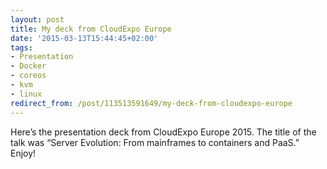 ```yaml
---
layout: post
title: My deck from CloudExpo Europe
date: '2015-03-13T15:44:45+02:00'
tags:
- Presentation
- Docker
- coreos
- kvm
- linux
redirect_from: /post/113513591649/my-deck-from-cloudexpo-europe
---
```

Here’s the presentation deck from CloudExpo Europe 2015. The title of the talk was “Server Evolution: From mainframes to containers and PaaS.” Enjoy!
<script async class="speakerdeck-embed" data-id="c56b84f3c5a24859a1c1897b274fcef0" data-ratio="1.33333333333333" src="//speakerdeck.com/assets/embed.js"></script>
